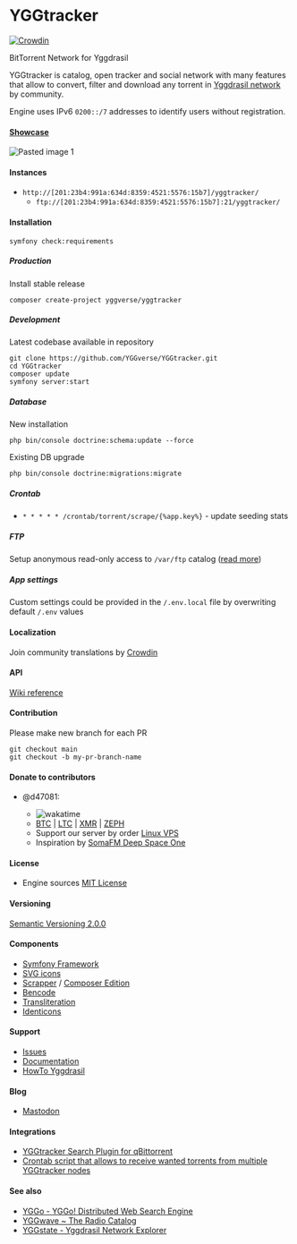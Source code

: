 # YGGtracker

[![Crowdin](https://badges.crowdin.net/yggtracker/localized.svg)](https://crowdin.com/project/yggtracker)

BitTorrent Network for Yggdrasil

YGGtracker is catalog, open tracker and social network with many features that allow to convert, filter and download any torrent in [Yggdrasil network](https://github.com/yggdrasil-network) by community.

Engine uses IPv6 `0200::/7` addresses to identify users without registration.

#### [Showcase](https://github.com/YGGverse/YGGtracker/wiki/Showcase)

![Pasted image 1](https://github.com/YGGverse/YGGtracker/assets/108541346/962f7850-01e1-4add-9dbe-c11b80108a75)

#### Instances

* `http://[201:23b4:991a:634d:8359:4521:5576:15b7]/yggtracker/`
  + `ftp://[201:23b4:991a:634d:8359:4521:5576:15b7]:21/yggtracker/`

#### Installation

```
symfony check:requirements
```

##### Production

Install stable release

```
composer create-project yggverse/yggtracker
```

##### Development

Latest codebase available in repository

```
git clone https://github.com/YGGverse/YGGtracker.git
cd YGGtracker
composer update
symfony server:start
```

##### Database

New installation

```
php bin/console doctrine:schema:update --force
```

Existing DB upgrade

```
php bin/console doctrine:migrations:migrate
```

##### Crontab

* `* * * * * /crontab/torrent/scrape/{%app.key%}` - update seeding stats

##### FTP

Setup anonymous read-only access to `/var/ftp` catalog ([read more](https://github.com/YGGverse/YGGtracker/wiki/Features#the-wanted))

##### App settings

Custom settings could be provided in the `/.env.local` file by overwriting default `/.env` values

#### Localization

Join community translations by [Crowdin](https://crowdin.com/project/yggtracker)

#### API

[Wiki reference](https://github.com/YGGverse/YGGtracker/wiki/API)

#### Contribution

Please make new branch for each PR

```
git checkout main
git checkout -b my-pr-branch-name
```

#### Donate to contributors

* @d47081:

  + ![wakatime](https://wakatime.com/badge/user/0b7fe6c1-b091-4c98-b930-75cfee17c7a5/project/059ec567-2c65-4c65-a48e-51dcc366f1a0.svg)
  + [BTC](https://www.blockchain.com/explorer/addresses/btc/bc1qngdf2kwty6djjqpk0ynkpq9wmlrmtm7e0c534y) | [LTC](https://live.blockcypher.com/ltc/address/LUSiqzKsfB1vBLvpu515DZktG9ioKqLyj7) | [XMR](835gSR1Uvka19gnWPkU2pyRozZugRZSPHDuFL6YajaAqjEtMwSPr4jafM8idRuBWo7AWD3pwFQSYRMRW9XezqrK4BEXBgXE) | [ZEPH](ZEPHsADHXqnhfWhXrRcXnyBQMucE3NM7Ng5ZVB99XwA38PTnbjLKpCwcQVgoie8EJuWozKgBiTmDFW4iY7fNEgSEWyAy4dotqtX)
  + Support our server by order [Linux VPS](https://www.yourserver.se/portal/aff.php?aff=610)
  + Inspiration by [SomaFM Deep Space One](https://somafm.com/deepspaceone/)

#### License

* Engine sources [MIT License](https://github.com/YGGverse/YGGtracker/blob/main/LICENSE)

#### Versioning

[Semantic Versioning 2.0.0](https://semver.org/#semantic-versioning-200)

#### Components

* [Symfony Framework](https://symfony.com)
* [SVG icons](https://icons.getbootstrap.com)
* [Scrapper](https://github.com/medariox/scrapeer) / [Composer Edition](https://github.com/YGGverse/scrapeer)
* [Bencode](https://github.com/Rhilip/Bencode)
* [Transliteration](https://github.com/ashtokalo/php-translit)
* [Identicons](https://github.com/dmester/jdenticon-php)

#### Support

* [Issues](https://github.com/YGGverse/YGGtracker/issues)
* [Documentation](https://github.com/YGGverse/YGGtracker/wiki)
* [HowTo Yggdrasil](https://ygg.work.gd/yggdrasil:bittorrent:yggtracker)

#### Blog

* [Mastodon](https://mastodon.social/@YGGverse)

#### Integrations

* [YGGtracker Search Plugin for qBittorrent](https://github.com/YGGverse/qbittorrent-yggtracker-search-plugin)
* [Crontab script that allows to receive wanted torrents from multiple YGGtracker nodes](https://github.com/YGGverse/yggtracker-wanted-torrents-receiver)

#### See also

* [YGGo - YGGo! Distributed Web Search Engine ](https://github.com/YGGverse/YGGo)
* [YGGwave ~ The Radio Catalog](https://github.com/YGGverse/YGGwave)
* [YGGstate - Yggdrasil Network Explorer](https://github.com/YGGverse/YGGstate)

